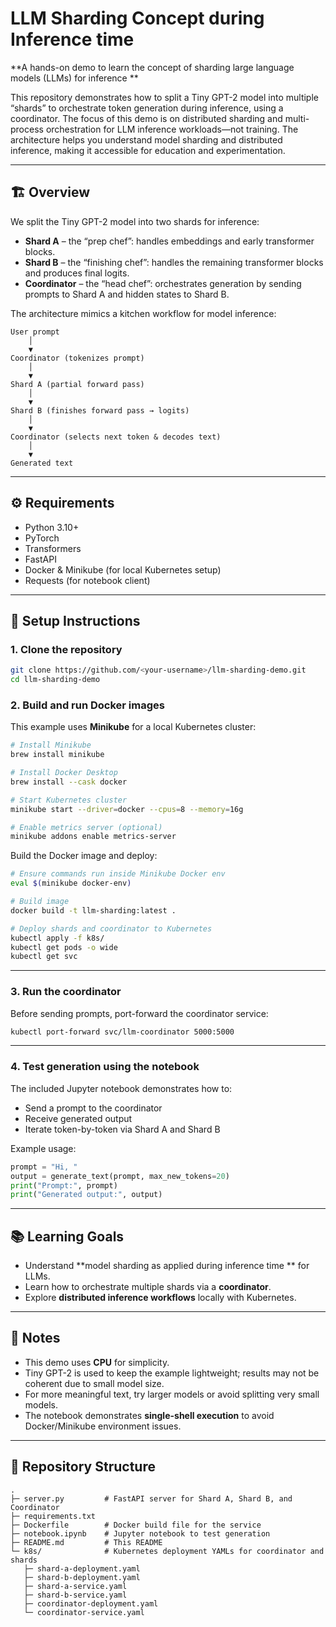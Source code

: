 # LLM Sharding Concept during Inference time

**A hands-on demo to learn the concept of sharding large language models (LLMs) for inference **

This repository demonstrates how to split a Tiny GPT-2 model into multiple “shards” to orchestrate token generation during inference, using a coordinator. The focus of this demo is on distributed sharding and multi-process orchestration for LLM inference workloads—not training. The architecture helps you understand model sharding and distributed inference, making it accessible for education and experimentation.

---

## 🏗️ Overview

We split the Tiny GPT-2 model into two shards for inference:

- **Shard A** – the “prep chef”: handles embeddings and early transformer blocks.
- **Shard B** – the “finishing chef”: handles the remaining transformer blocks and produces final logits.
- **Coordinator** – the “head chef”: orchestrates generation by sending prompts to Shard A and hidden states to Shard B.

The architecture mimics a kitchen workflow for model inference:

```
User prompt
    │
    ▼
Coordinator (tokenizes prompt)
    │
    ▼
Shard A (partial forward pass)
    │
    ▼
Shard B (finishes forward pass → logits)
    │
    ▼
Coordinator (selects next token & decodes text)
    │
    ▼
Generated text
```

---

## ⚙️ Requirements

- Python 3.10+
- PyTorch
- Transformers
- FastAPI
- Docker & Minikube (for local Kubernetes setup)
- Requests (for notebook client)

---

## 🚀 Setup Instructions

### 1. Clone the repository

```bash
git clone https://github.com/<your-username>/llm-sharding-demo.git
cd llm-sharding-demo
```

### 2. Build and run Docker images

This example uses **Minikube** for a local Kubernetes cluster:

```bash
# Install Minikube
brew install minikube

# Install Docker Desktop
brew install --cask docker

# Start Kubernetes cluster
minikube start --driver=docker --cpus=8 --memory=16g

# Enable metrics server (optional)
minikube addons enable metrics-server
```

Build the Docker image and deploy:

```bash
# Ensure commands run inside Minikube Docker env
eval $(minikube docker-env)

# Build image
docker build -t llm-sharding:latest .

# Deploy shards and coordinator to Kubernetes
kubectl apply -f k8s/
kubectl get pods -o wide
kubectl get svc
```

---

### 3. Run the coordinator

Before sending prompts, port-forward the coordinator service:

```bash
kubectl port-forward svc/llm-coordinator 5000:5000
```

---

### 4. Test generation using the notebook

The included Jupyter notebook demonstrates how to:

- Send a prompt to the coordinator
- Receive generated output
- Iterate token-by-token via Shard A and Shard B

Example usage:

```python
prompt = "Hi, "
output = generate_text(prompt, max_new_tokens=20)
print("Prompt:", prompt)
print("Generated output:", output)
```

---

## 📚 Learning Goals

- Understand **model sharding as applied during inference time ** for LLMs.
- Learn how to orchestrate multiple shards via a **coordinator**.
- Explore **distributed inference workflows** locally with Kubernetes.

---

## 📝 Notes

- This demo uses **CPU** for simplicity.
- Tiny GPT-2 is used to keep the example lightweight; results may not be coherent due to small model size.
- For more meaningful text, try larger models or avoid splitting very small models.
- The notebook demonstrates **single-shell execution** to avoid Docker/Minikube environment issues.

---

## 📁 Repository Structure

```
.
├─ server.py         # FastAPI server for Shard A, Shard B, and Coordinator
├─ requirements.txt
├─ Dockerfile        # Docker build file for the service
├─ notebook.ipynb    # Jupyter notebook to test generation
├─ README.md         # This README
└─ k8s/              # Kubernetes deployment YAMLs for coordinator and shards
   ├─ shard-a-deployment.yaml
   ├─ shard-b-deployment.yaml
   ├─ shard-a-service.yaml
   ├─ shard-b-service.yaml
   ├─ coordinator-deployment.yaml
   └─ coordinator-service.yaml
```
